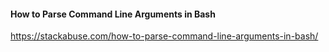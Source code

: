 #### How to Parse Command Line Arguments in Bash
https://stackabuse.com/how-to-parse-command-line-arguments-in-bash/


